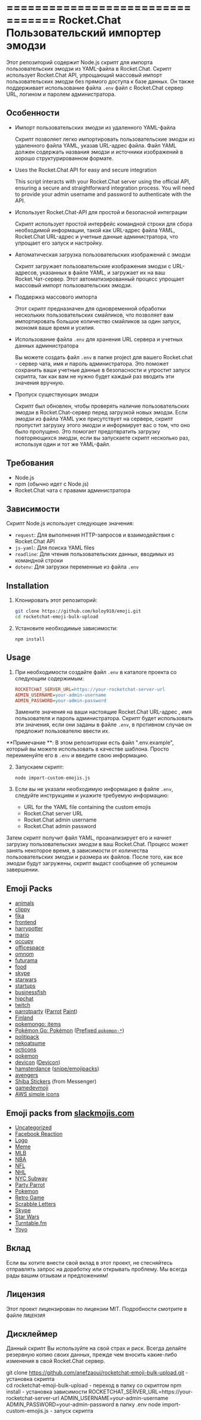 =================================
Rocket.Chat Пользовательский импортер эмодзи
=================================

Этот репозиторий содержит Node.js скрипт для импорта пользовательских эмодзи из YAML-файла в  Rocket.Chat. Скрипт использует Rocket.Chat API, упрощающий массовый импорт пользовательских эмодзи без прямого доступа к базе данных. Он также поддерживает использование файла `.env` файл с Rocket.Chat сервер URL, логином и паролем администратора.

Особенности
--------

*   Импорт пользовательских эмодзи из удаленного YAML-файла
    
    Скрипт позволяет легко импортировать пользовательские эмодзи из удаленного файла YAML, указав URL-адрес файла. Файл YAML должен содержать названия эмодзи и источники изображений в хорошо структурированном формате.
    
*   Uses the Rocket.Chat API for easy and secure integration
    
    This script interacts with your Rocket.Chat server using the official API, ensuring a secure and straightforward integration process. You will need to provide your admin username and password to authenticate with the API.
    
*   Использует Rocket.Chat-API для простой и безопасной интеграции
    
    Скрипт использует простой интерфейс командной строки для сбора необходимой информации, такой как URL-адрес файла YAML, Rocket.Chat URL-адрес и учетные данные администратора, что упрощает его запуск и настройку.
    
*   Автоматическая загрузка пользовательских изображений с эмодзи
    
    Скрипт загружает пользовательские изображения эмодзи с URL-адресов, указанных в файле YAML, и загружает их на ваш Rocket.Чат-сервер. Этот автоматизированный процесс упрощает массовый импорт пользовательских эмодзи.
    
*   Поддержка массового импорта
    
    Этот скрипт предназначен для одновременной обработки нескольких пользовательских смайликов, что позволяет вам импортировать большое количество смайликов за один запуск, экономя ваше время и усилия.
    
*   Использование файла `.env` для хранения URL сервера и учетных данных администратора
    
    Вы можете создать файл `.env` в папке project для вашего Rocket.chat - сервер чата, имя и пароль администратора. Это поможет сохранить ваши учетные данные в безопасности и упростит запуск скрипта, так как вам не нужно будет каждый раз вводить эти значения вручную.
    
*   Пропуск существующих эмодзи
    
    Скрипт был обновлен, чтобы проверять наличие пользовательских эмодзи в Rocket.Chat-сервер перед загрузкой новых эмодзи. Если эмодзи из файла YAML уже присутствует на сервере, скрипт пропустит загрузку этого эмодзи и информирует вас о том, что оно было пропущено. Это помогает предотвратить загрузку повторяющихся эмодзи, если вы запускаете скрипт несколько раз, используя один и тот же YAML-файл.

Требования
------------

*   Node.js
*   npm (обычно идет с Node.js)
*   Rocket.Chat чата с правами администратора

Зависимости
------------

Скрипт Node.js использует следующее значения:

*   `request`: Для выполнения HTTP-запросов и взаимодействия с Rocket.Chat API
*   `js-yaml`: Для поиска YAML files
*   `readline`: Для чтения пользовательских данных, вводимых из командной строки
*   `dotenv`: Для загрузки переменные из файла `.env`

Installation
------------

1.  Клонировать этот репозиторий:
    
    ```bash
    git clone https://github.com/koloy910/emoji.git
    cd rocketchat-emoji-bulk-upload
    ```
    
2.  Установите необходимые зависимости:
    
    `npm install`

Usage
-----

1.  При необходимости создайте файл `.env` в каталоге проекта со следующим содержимым:
    

    ```ini
    ROCKETCHAT_SERVER_URL=https://your-rocketchat-server-url 
    ADMIN_USERNAME=your-admin-username
    ADMIN_PASSWORD=your-admin-password
    ```
    
    Замените значения на ваши настоящие Rocket.Chat URL-адрес , имя пользователя и пароль администратора. Скрипт будет использовать эти значения, если они заданы в файле `.env`, в противном случае он предложит пользователю ввести их.

   **Примечание **: В этом репозитории есть файл ".env.example", который вы можете использовать в качестве шаблона. Просто переименуйте его в `.env` и введите свою информацию.

    
2.  Запускаем скрипт:
    
    `node import-custom-emojis.js`
    
3.  Если вы не указали необходимую информацию в файле `.env`, следуйте инструкциям и укажите требуемую информацию:
    
    *   URL for the YAML file containing the custom emojis
    *   Rocket.Chat server URL
    *   Rocket.Chat admin username
    *   Rocket.Chat admin password

Затем скрипт получит файл YAML, проанализирует его и начнет загрузку пользовательских эмодзи в ваш Rocket.Chat. Процесс может занять некоторое время, в зависимости от количества пользовательских эмодзи и размера их файлов. После того, как все эмодзи будут загружены, скрипт выдаст сообщение об успешном завершении.

Emoji Packs
------------
*   [animals](https://raw.githubusercontent.com/lambtron/emojipacks/master/packs/animals.yaml)
*   [clippy](https://raw.githubusercontent.com/lambtron/emojipacks/master/packs/clippy.yaml)
*   [fika](https://raw.githubusercontent.com/lambtron/emojipacks/master/packs/fika.yaml)
*   [frontend](https://raw.githubusercontent.com/lambtron/emojipacks/master/packs/frontend.yaml)
*   [harrypotter](https://raw.githubusercontent.com/lambtron/emojipacks/master/packs/harrypotterhouses.yaml)
*   [mario](https://raw.githubusercontent.com/lambtron/emojipacks/master/packs/mario-8bit.yaml)
*   [occupy](https://raw.githubusercontent.com/lambtron/emojipacks/master/packs/occupy.yaml)
*   [officespace](https://raw.githubusercontent.com/lambtron/emojipacks/master/packs/officespace.yaml)
*   [omnom](https://raw.githubusercontent.com/lambtron/emojipacks/master/packs/omnom.yaml)
*   [futurama](https://raw.githubusercontent.com/lambtron/emojipacks/master/packs/futurama.yaml)
*   [food](https://raw.githubusercontent.com/lambtron/emojipacks/master/packs/food.yaml)
*   [skype](https://raw.githubusercontent.com/lambtron/emojipacks/master/packs/skype.yaml)
*   [starwars](https://raw.githubusercontent.com/lambtron/emojipacks/master/packs/starwars.yaml)
*   [startups](https://raw.githubusercontent.com/lambtron/emojipacks/master/packs/startups.yaml)
*   [businessfish](https://raw.githubusercontent.com/lambtron/emojipacks/master/packs/businessfish.yaml)
*   [hipchat](https://raw.githubusercontent.com/lambtron/emojipacks/master/packs/hipchat.yaml)
*   [twitch](https://raw.githubusercontent.com/lambtron/emojipacks/master/packs/twitch.yaml)
*   [parrotparty](https://raw.githubusercontent.com/lambtron/emojipacks/master/packs/parrotparty.yaml) ([Parrot](http://cultofthepartyparrot.com/) [Paint](http://cultofthepartyparrot.com/paint/))
*   [Finland](https://raw.githubusercontent.com/lambtron/emojipacks/master/packs/finland.yaml)
*   [pokemongo: items](https://raw.githubusercontent.com/lambtron/emojipacks/master/packs/pokemongo.yaml)
*   [Pokémon Go: Pokémon](https://raw.githubusercontent.com/Templarian/slack-emoji-pokemon/master/pokemon.yaml) ([Prefixed `pokemon-*`](https://raw.githubusercontent.com/Templarian/slack-emoji-pokemon/master/pokemon-prefix.yaml))
*   [politipack](https://raw.githubusercontent.com/lambtron/emojipacks/master/packs/politipack.yaml)
*   [nekoatsume](https://raw.githubusercontent.com/lambtron/emojipacks/master/packs/nekoatsume.yaml)
*   [octicons](https://raw.githubusercontent.com/lambtron/emojipacks/master/packs/octicons.yaml)
*   [pokemon](https://raw.githubusercontent.com/jaylynch/pokemoji/master/pokemon-by-name.yaml)
*   [devicon](https://raw.githubusercontent.com/izumin5210/emojipack-for-devicon/master/png/devicon.yaml) ([Devicon](http://devicon.fr/))
*   [hamsterdance](https://raw.githubusercontent.com/snipe/hamsterdance-emojipack/master/hamsterdance.yaml) ([snipe/emojipacks](https://github.com/snipe/hamsterdance-emojipack))
*   [avengers](https://raw.githubusercontent.com/lambtron/emojipacks/master/packs/avengers.yaml)
*   [Shiba Stickers](https://raw.githubusercontent.com/lambtron/emojipacks/master/packs/shiba.yaml) (from Messenger)
*   [gamedevmoji](https://raw.githubusercontent.com/niksudan/gamedevmoji/master/gamedevicons.yaml)
*   [AWS simple icons](https://raw.githubusercontent.com/Surgo/aws_emojipacks/master/noprefix-emojipacks.yml)

Emoji packs from [slackmojis.com](http://www.slackmojis.com)
------------

*   [Uncategorized](https://raw.githubusercontent.com/lambtron/emojipacks/master/packs/slackmojis-uncategorized.yaml)
*   [Facebook Reaction](https://raw.githubusercontent.com/lambtron/emojipacks/master/packs/slackmojis-facebook-reaction.yaml)
*   [Logo](https://raw.githubusercontent.com/lambtron/emojipacks/master/packs/slackmojis-logo.yaml)
*   [Meme](https://raw.githubusercontent.com/lambtron/emojipacks/master/packs/slackmojis-meme.yaml)
*   [MLB](https://raw.githubusercontent.com/lambtron/emojipacks/master/packs/slackmojis-mlb.yaml)
*   [NBA](https://raw.githubusercontent.com/lambtron/emojipacks/master/packs/slackmojis-nba.yaml)
*   [NFL](https://raw.githubusercontent.com/lambtron/emojipacks/master/packs/slackmojis-nfl.yaml)
*   [NHL](https://raw.githubusercontent.com/lambtron/emojipacks/master/packs/slackmojis-nhl.yaml)
*   [NYC Subway](https://raw.githubusercontent.com/lambtron/emojipacks/master/packs/slackmojis-nyc-subway.yaml)
*   [Party Parrot](https://raw.githubusercontent.com/lambtron/emojipacks/master/packs/slackmojis-party-parrot.yaml)
*   [Pokemon](https://raw.githubusercontent.com/lambtron/emojipacks/master/packs/slackmojis-pokemon.yaml)
*   [Retro Game](https://raw.githubusercontent.com/lambtron/emojipacks/master/packs/slackmojis-retro-game.yaml)
*   [Scrabble Letters](https://raw.githubusercontent.com/lambtron/emojipacks/master/packs/slackmojis-scrabble-letters.yaml)
*   [Skype](https://raw.githubusercontent.com/lambtron/emojipacks/master/packs/slackmojis-skype.yaml)
*   [Star Wars](https://raw.githubusercontent.com/lambtron/emojipacks/master/packs/slackmojis-star-wars.yaml)
*   [Turntable.fm](https://raw.githubusercontent.com/lambtron/emojipacks/master/packs/slackmojis-turntable.fm.yaml)
*   [Yoyo](https://raw.githubusercontent.com/lambtron/emojipacks/master/packs/slackmojis-yoyo.yaml)

Вклад
------------

Если вы хотите внести свой вклад в этот проект, не стесняйтесь отправлять запрос на доработку или открывать проблему. Мы всегда рады вашим отзывам и предложениям!

Лицензия
-------

Этот проект лицензирован по лицензии MIT. Подробности смотрите в файле `ЛИЦЕНЗИЯ`

Дисклеймер
----------
Данный скрипт Вы используйте  на свой страх и риск. Всегда делайте резервную копию своих данных, прежде чем вносить какие-либо изменения в свой Rocket.Chat сервер.

git clone https://github.com/anefzaoui/rocketchat-emoji-bulk-upload.git - установка скрипта  
cd rocketchat-emoji-bulk-upload - переход в папку со скриптом
npm install - установка зависимости
ROCKETCHAT_SERVER_URL=https://your-rocketchat-server-url 
ADMIN_USERNAME=your-admin-username
ADMIN_PASSWORD=your-admin-password
в папку .env
node import-custom-emojis.js - запуск скрипта
